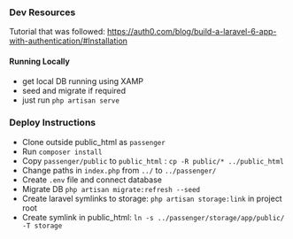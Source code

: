 ### Dev Resources

Tutorial that was followed: https://auth0.com/blog/build-a-laravel-6-app-with-authentication/#Installation

#### Running Locally

- get local DB running using XAMP
- seed and migrate if required
- just run `php artisan serve`

### Deploy Instructions

- Clone outside public_html as `passenger`
- Run `composer install`
- Copy `passenger/public` to `public_html` : `cp -R public/* ../public_html`
- Change paths in `index.php` from `../` to `../passenger/`
- Create `.env` file and connect database
- Migrate DB `php artisan migrate:refresh --seed`
- Create laravel symlinks to storage: `php artisan storage:link` in project root
- Create symlink in public_html: `ln -s ../passenger/storage/app/public/ -T storage`
